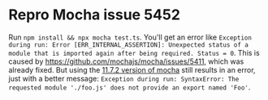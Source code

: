 # Repro Mocha issue 5452

Run `npm install && npx mocha test.ts`. You'll get an error like `Exception during run: Error [ERR_INTERNAL_ASSERTION]: Unexpected status of a module that is imported again after being required. Status = 0`. This is caused by https://github.com/mochajs/mocha/issues/5411, which was already fixed. But using the [11.7.2 version of mocha](https://github.com/mochajs/mocha/pull/5398) still results in an error, just with a better message: `Exception during run: SyntaxError: The requested module './foo.js' does not provide an export named 'Foo'`.
